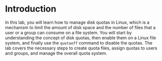 # Introduction

In this lab, you will learn how to manage disk quotas in Linux, which is a mechanism to limit the amount of disk space and the number of files that a user or a group can consume on a file system. You will start by understanding the concept of disk quotas, then enable them on a Linux file system, and finally use the `quotaoff` command to disable the quotas. The lab covers the necessary steps to create quota files, assign quotas to users and groups, and manage the overall quota system.
